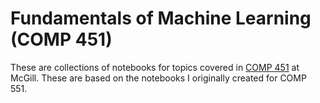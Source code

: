 # Fundamentals of Machine Learning (COMP 451)

These are collections of notebooks for topics covered in [COMP 451](https://www.siamak.page/courses/COMP451F22/index.html) at McGill. These are based on the notebooks I originally created for COMP 551. 



